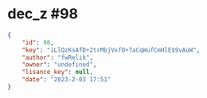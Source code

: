 
# dec_z #98
                
```JSON
{
    "id": 98,
    "key": "iLlQzKsAfD+2trMbjVxfO+7aCqWufCmHlE$9vAuW",
    "author": "fwRelik",
    "owner": "undefined",
    "lisance_key": null,
    "date": "2023-2-03 17:51"
}
```
    